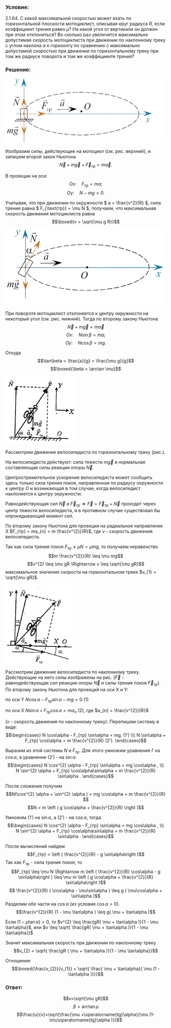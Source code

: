 ###  Условие: 

$2.1.64.$ С какой максимальной скоростью может ехать по горизонтальной плоскости мотоциклист, описывая круг радиуса $R$, если коэффициент трения равен $\mu$? На какой угол от вертикали он должен при этом отклониться? Во сколько раз увеличится максимально допустимая скорость мотоциклиста при движении по наклонному треку с углом наклона $\alpha$ к горизонту по сравнению с максимально допустимой скоростью при движении по горизонтальному треку при том же радиусе поворота и том же коэффициенте трения? 

###  Решение: 

![ Силы действующие на мотоцикл |723x290, 59%](../../img/2.1.64/draw1.png)

Изобразим силы, действующие на мотоцикл (см. рис. верхний), и запишем второй закон Ньютона $$\vec{N} + m\vec{g} + \vec{F}_{\text{тр}} = m\vec{a}.$$ 

В проекции на оси: $$Ox: \quad F_{\text{тр}} = ma;$$ $$Oy: \quad N - mg = 0.$$ 

Учитывая, что при движении по окружности $ a = \frac{v^2}{R} $, сила трения равна $ F_{\text{тр}} = \mu N $, получаем, что максимальная скорость движения мотоциклиста равна $$\boxed{v = \sqrt{\mu g R}}$$ 

  
![ Силы действующие на мотоцикл при повороте |727x343, 59%](../../img/2.1.64/draw2.png)

При повороте мотоциклист отклоняется к центру окружности на некоторый угол (см. рис. нижний). Тогда по второму закону Ньютона $$\vec{N} + m\vec{g} = m\vec{a}$$ $$Ox: \quad N \sin\beta = ma;$$ $$Oy: \quad N \cos\beta = mg.$$ 

Откуда $$\tan\beta = \frac{a}{g} = \frac{\mu g}{g}$$ $$\boxed{\beta = \arctan \mu}$$ 

  
![|224x212, 31%](../../img/2.1.64/draw3.png) 

Рассмотрим движение велосипедиста по горизонтальному треку (рис.). 

На велосипедиста действуют: сила тяжести $m \vec{g}$ и нормальная составляющая силы реакции опоры $\vec{N}$. 

Центростремительное ускорение велосипедиста может сообщить здесь только сила трения покоя, направленная по радиусу окружности к центру $О$ и возникающая в том случае, когда велосипедист наклоняется к центру окружности. 

Равнодействующая сил $\vec{N}$ и $\vec{F}_{тр} \Rightarrow \vec{F} = \vec{F}_{тр} + \vec{N}$ проходит через центр тяжести велосипедиста, и в противном случае существовал бы опрокидывающий момент сил. 

По второму закону Ньютона для проекции на радиальное направление X $F_{тр} = ma_{n} = m \frac{v^{2}}{R}$, где $v$ - скорость движения велосипедиста. 

Так как сила трения покоя $F_{тр} \leq \mu N = \mu mg$, то получаем неравенство $$m \frac{v^{2}}{R} \leq \mu mg$$ $$v^{2} \leq \mu gR \Rightarrow v \leq \sqrt{\mu gR}$$ максимальное значение скорости на горизонтальном треке $v_{1} = \sqrt{\mu gR}$. 

  
![|214x247, 31%](../../img/2.1.64/draw4.png) 

Рассмотрим движение велосипедиста по наклонному треку. Действующие на него силы изображены на рис. ($\vec{F}$ - равнодействующая сил реакции опоры $\vec{N}$ и силы трения покоя $\vec{F}_{тр}$). По второму закону Ньютона для проекций на оси X и Y: 

по оси Y $N \cos\alpha - F_{тр} \sin\alpha - mg = 0$ (1) 

по оси X $N \sin\alpha + F_{тр} \cos\alpha = ma_{n}$ (2), где $a_{n} = \frac{v^{2}}{R}$ 

($v$ - скорость движения по наклонному треку). Перепишем систему в виде: $$\begin{cases} N \cos\alpha - F_{тр} \sin\alpha = mg, (1') \\\ N \sin\alpha + F_{тр} \cos\alpha = m \frac{v^{2}}{R} (2'). \end{cases}$$ 

Выразим из этой системы $N$ и $F_{тр}$. Для этого умножим уравнение $l'$ на $\cos\alpha$, а уравнение $(2')$ - на $\sin\alpha$: $$\begin{cases} N \cos^{2} \alpha - F_{тр} \sin\alpha = mg \cos\alpha , \\\ N \sin^{2} \alpha + F_{тр} \cos\alpha\sin\alpha = m \frac{v^{2}}{R} \sin\alpha . \end{cases}$$ 

После сложения получим $$N(\cos^{2} \alpha + \sin^{2} \alpha ) = mg \cos\alpha + m \frac{v^{2}}{R} $$ $$N = m \left ( g \cos\alpha + \frac{v^{2}}{R} \right )$$ 

Умножим $(1')$ на $\sin\alpha$, а $(2')$ - на $\cos\alpha$, тогда $$\begin{cases} N \cos^{2} \alpha - F_{тр} \sin\alpha = mg \cos\alpha , \\\ N \sin^{2} \alpha + F_{тр} \cos\alpha\sin\alpha = m \frac{v^{2}}{R} \sin\alpha . \end{cases}$$ 

После вычислений найдем $$F_{тр} = \left ( \frac{v^{2}}{R} - g \sin\alpha\right )$$ Так как $F_{тр}$ - сила трения покоя, то $$F_{тр} \leq \mu N \Rightarrow m \left ( \frac{v^{2}}{R} \cos\alpha - g \sin\alpha\right ) \leq \mu m \left ( g \cos\alpha + \frac{v^{2}}{R} \sin\alpha\right )$$ $$ \frac{v^{2}}{R} ( \cos\alpha - \mu\sin\alpha ) \leq g ( \mu\cos\alpha + \sin\alpha )$$ Разделим обе части на $\cos\alpha$ (из условия $\cos\alpha > 0$). $$\frac{v^{2}}{R} (1 - \mu \tan\alpha ) \leq g( \mu + \tan\alpha )$$ 

Если $(1 - \mu \tan\alpha ) > 0$, то $v^{2} \leq \frac{gR( \mu + \tan\alpha )}{1 - \mu \tan\alpha}$, или $v \leq \sqrt{ \frac{gR( \mu + \tan\alpha )}{1 - \mu \tan\alpha}}$ 

Значит максимальная скорость при движении по наклонному треку $$v_{2} = \sqrt{ \frac{gR ( \mu + \tan\alpha )}{1 - \mu \tan\alpha}}$$ 

Отношение $$\boxed{\frac{v_{2}}{v_{1}} = \sqrt{ \frac{ \mu + \tan\alpha}{ \mu (1 - \tan\alpha )}}}$$ 

###  Ответ: 

$$v=\sqrt{\mu gR}$$ $$\beta =\arctan \mu$$ $$\frac{u}{v}=\sqrt{\frac{\mu +\operatorname{tg}\alpha}{\mu (1-\mu\operatorname{tg}\alpha )}}$$ 
